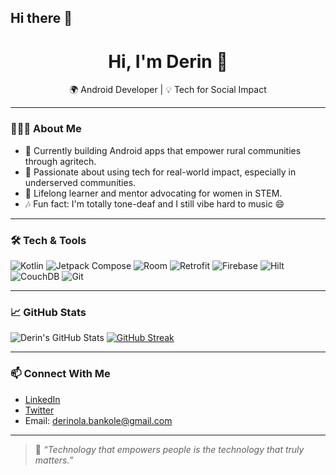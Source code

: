 ## Hi there 👋

<h1 align="center">Hi, I'm Derin 👋</h1>
<p align="center">
  🌍 Android Developer | 💡 Tech for Social Impact  
</p>

---

### 👩🏾‍💻 About Me

- 🔭 Currently building Android apps that empower rural communities through agritech.
- 🎯 Passionate about using tech for real-world impact, especially in underserved communities.
- 🧠 Lifelong learner and mentor advocating for women in STEM.
- 🎶 Fun fact: I'm totally tone-deaf and I still vibe hard to music 😄

---

### 🛠️ Tech & Tools

![Kotlin](https://img.shields.io/badge/Kotlin-0095D5?style=flat&logo=kotlin&logoColor=white)
![Jetpack Compose](https://img.shields.io/badge/Jetpack_Compose-4285F4?style=flat&logo=android&logoColor=white)
![Room](https://img.shields.io/badge/Room-00796B?style=flat&logo=android&logoColor=white)
![Retrofit](https://img.shields.io/badge/Retrofit-0081CB?style=flat)
![Firebase](https://img.shields.io/badge/Firebase-FFCA28?style=flat&logo=firebase&logoColor=black)
![Hilt](https://img.shields.io/badge/Hilt-34A853?style=flat&logo=android&logoColor=white)
![CouchDB](https://img.shields.io/badge/CouchDB-D81B60?style=flat)
![Git](https://img.shields.io/badge/Git-F05032?style=flat&logo=git&logoColor=white)

---

### 📈 GitHub Stats

![Derin's GitHub Stats](https://github-readme-stats.vercel.app/api?username=yourusername&show_icons=true&theme=radical)
[![GitHub Streak](https://streak-stats.demolab.com?user=yourusername&theme=radical)](https://git.io/streak-stats)

---

### 📫 Connect With Me

- [LinkedIn](https://linkedin.com/in/aderinola-bankole)
- [Twitter](https://twitter.com/yourhandle)
- Email: derinola.bankole@gmail.com

---

> 💬 *“Technology that empowers people is the technology that truly matters.”*


<!--
**derin-b/derin-b** is a ✨ _special_ ✨ repository because its `README.md` (this file) appears on your GitHub profile.

Here are some ideas to get you started:

- 🔭 I’m currently working on ...
- 🌱 I’m currently learning ...
- 👯 I’m looking to collaborate on ...
- 🤔 I’m looking for help with ...
- 💬 Ask me about ...
- 📫 How to reach me: ...
- 😄 Pronouns: ...
- ⚡ Fun fact: ...
-->
